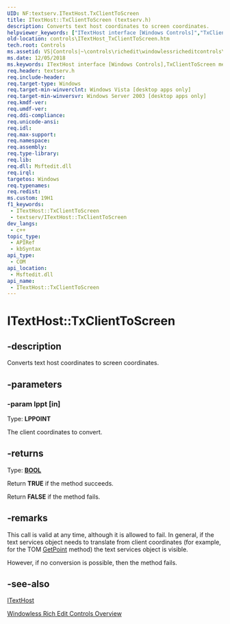 ```yaml
---
UID: NF:textserv.ITextHost.TxClientToScreen
title: ITextHost::TxClientToScreen (textserv.h)
description: Converts text host coordinates to screen coordinates.
helpviewer_keywords: ["ITextHost interface [Windows Controls]","TxClientToScreen method","ITextHost.TxClientToScreen","ITextHost::TxClientToScreen","TxClientToScreen","TxClientToScreen method [Windows Controls]","TxClientToScreen method [Windows Controls]","ITextHost interface","_win32_ITextHost_TxClientToScreen","_win32_ITextHost_TxClientToScreen_cpp","controls.ITextHost_TxClientToScreen","controls._win32_ITextHost_TxClientToScreen","textserv/ITextHost::TxClientToScreen"]
old-location: controls\ITextHost_TxClientToScreen.htm
tech.root: Controls
ms.assetid: VS|Controls|~\controls\richedit\windowlessricheditcontrols\windowlessricheditcontrolsreference\windowlessricheditcontrolinterfaces\txclienttoscreen.htm
ms.date: 12/05/2018
ms.keywords: ITextHost interface [Windows Controls],TxClientToScreen method, ITextHost.TxClientToScreen, ITextHost::TxClientToScreen, TxClientToScreen, TxClientToScreen method [Windows Controls], TxClientToScreen method [Windows Controls],ITextHost interface, _win32_ITextHost_TxClientToScreen, _win32_ITextHost_TxClientToScreen_cpp, controls.ITextHost_TxClientToScreen, controls._win32_ITextHost_TxClientToScreen, textserv/ITextHost::TxClientToScreen
req.header: textserv.h
req.include-header: 
req.target-type: Windows
req.target-min-winverclnt: Windows Vista [desktop apps only]
req.target-min-winversvr: Windows Server 2003 [desktop apps only]
req.kmdf-ver: 
req.umdf-ver: 
req.ddi-compliance: 
req.unicode-ansi: 
req.idl: 
req.max-support: 
req.namespace: 
req.assembly: 
req.type-library: 
req.lib: 
req.dll: Msftedit.dll
req.irql: 
targetos: Windows
req.typenames: 
req.redist: 
ms.custom: 19H1
f1_keywords:
 - ITextHost::TxClientToScreen
 - textserv/ITextHost::TxClientToScreen
dev_langs:
 - c++
topic_type:
 - APIRef
 - kbSyntax
api_type:
 - COM
api_location:
 - Msftedit.dll
api_name:
 - ITextHost::TxClientToScreen
---
```


# ITextHost::TxClientToScreen


## -description

Converts text host coordinates to screen coordinates.

## -parameters

### -param lppt [in]

Type: <b>LPPOINT</b>

The client coordinates to convert.

## -returns

Type: <b><a href="/windows/desktop/WinProg/windows-data-types">BOOL</a></b>

Return <b>TRUE</b> if the method succeeds. 

Return <b>FALSE</b> if the method fails.

## -remarks

This call is valid at any time, although it is allowed to fail. In general, if the text services object needs to translate from client coordinates (for example, for the TOM <a href="/windows/desktop/api/tom/nf-tom-itextrange-getpoint">GetPoint</a> method) the text services object is visible.

However, if no conversion is possible, then the method fails.

## -see-also

<a href="/windows/desktop/api/textserv/nl-textserv-itexthost">ITextHost</a>



<a href="/windows/desktop/Controls/windowless-rich-edit-controls">Windowless Rich Edit Controls Overview</a>

